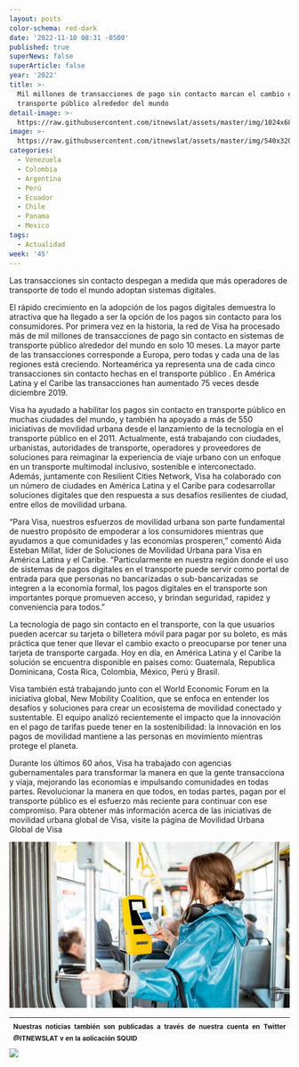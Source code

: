 ```yaml
---
layout: posts
color-schema: red-dark
date: '2022-11-10 08:31 -0500'
published: true
superNews: false
superArticle: false
year: '2022'
title: >-
  Mil millones de transacciones de pago sin contacto marcan el cambio en el
  transporte público alrededor del mundo
detail-image: >-
  https://raw.githubusercontent.com/itnewslat/assets/master/img/1024x680/pagando-el-bus-g.jpg
image: >-
  https://raw.githubusercontent.com/itnewslat/assets/master/img/540x320/pagando-el-bus-p.jpg
categories:
  - Venezuela
  - Colombia
  - Argentina
  - Perú
  - Ecuador
  - Chile
  - Panama
  - Mexico
tags:
  - Actualidad
week: '45'
---
```

Las transacciones sin contacto despegan a medida que más operadores de transporte de todo el mundo adoptan sistemas digitales.

El rápido crecimiento en la adopción de los pagos digitales demuestra lo atractiva que ha llegado a ser la opción de los pagos sin contacto para los consumidores. Por primera vez en la historia, la red de Visa ha procesado más de mil millones de transacciones de pago sin contacto en sistemas de transporte público alrededor del mundo en solo 10 meses. La mayor parte de las transacciones corresponde a Europa, pero todas y cada una de las regiones está creciendo. Norteamérica ya representa una de cada cinco transacciones sin contacto hechas en el transporte público . En América Latina y el Caribe las transacciones han aumentado 75 veces desde diciembre 2019. 

Visa ha ayudado a habilitar los pagos sin contacto en transporte público en muchas ciudades del mundo, y también ha apoyado a más de 550 iniciativas de movilidad urbana desde el lanzamiento de la tecnología en el transporte público en el 2011. Actualmente, está trabajando con ciudades, urbanistas, autoridades de transporte, operadores y proveedores de soluciones para reimaginar la experiencia de viaje urbano con un enfoque en un transporte multimodal inclusivo, sostenible e interconectado. Además, juntamente con Resilient Cities Network, Visa ha colaborado con un número de ciudades en América Latina y el Caribe para codesarrollar soluciones digitales que den respuesta a sus desafíos resilientes de ciudad, entre ellos de movilidad urbana.  

“Para Visa, nuestros esfuerzos de movilidad urbana son parte fundamental de nuestro propósito de empoderar a los consumidores mientras que ayudamos a que comunidades y las economías prosperen,” comentó Aida Esteban Millat, líder de Soluciones de Movilidad Urbana para Visa en América Latina y el Caribe. “Particularmente en nuestra región donde el uso de sistemas de pagos digitales en el transporte puede servir como portal de entrada para que personas no bancarizadas o sub-bancarizadas se integren a la economía formal, los pagos digitales en el transporte son importantes porque promueven acceso, y brindan seguridad, rapidez y conveniencia para todos.”

La tecnología de pago sin contacto en el transporte, con la que usuarios pueden acercar su tarjeta o billetera móvil para pagar por su boleto, es más práctica que tener que llevar el cambio exacto o preocuparse por tener una tarjeta de transporte cargada. Hoy en día, en América Latina y el Caribe la solución se encuentra disponible en países como: Guatemala, Republica Dominicana, Costa Rica, Colombia, México, Perú y Brasil.

Visa también está trabajando junto con el World Economic Forum en la iniciativa global, New Mobility Coalition, que se enfoca en entender los desafíos y soluciones para crear un ecosistema de movilidad conectado y sustentable. El equipo analizó recientemente el impacto que la innovación en el pago de tarifas puede tener en la sostenibilidad: la innovación en los pagos de movilidad mantiene a las personas en movimiento mientras protege el planeta.

Durante los últimos 60 años, Visa ha trabajado con agencias gubernamentales para transformar la manera en que la gente transacciona y viaja, mejorando las economías e impulsando comunidades en todas partes. Revolucionar la manera en que todos, en todas partes, pagan por el transporte público es el esfuerzo más reciente para continuar con ese compromiso. Para obtener más información acerca de las iniciativas de movilidad urbana global de Visa, visite la página de Movilidad Urbana Global de Visa 

![](https://raw.githubusercontent.com/itnewslat/assets/master/img/540x320/pagando-el-bus-p.jpg)

<table style="height: 42px;" width="569">
<tbody>
<tr>
<td style="text-align: justify;"><sub><strong>Nuestras noticias también son publicadas a través de nuestra cuenta en Twitter <a href="https://twitter.com/itnewslat?lang=es">@ITNEWSLAT</a> y en la aplicación <a href="https://squidapp.co/en/">SQUID</a></strong></sub></td>
</tr>
</tbody>
</table>

<img src="https://tracker.metricool.com/c3po.jpg?hash=56f88a41e39ab42c063cc51676587a04"/>